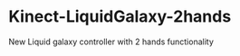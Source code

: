 Kinect-LiquidGalaxy-2hands
==========================

New Liquid galaxy controller with 2 hands functionality